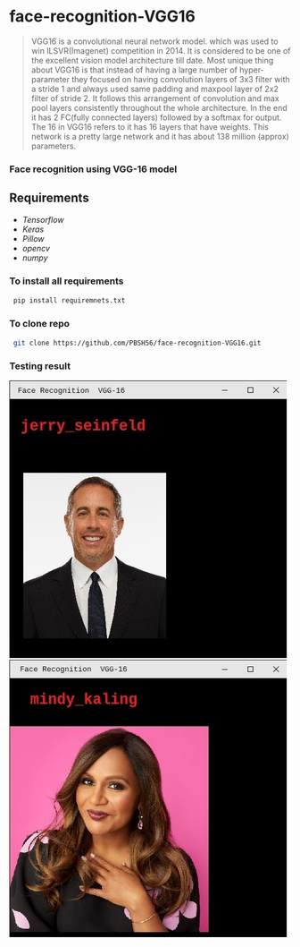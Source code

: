 # face-recognition-VGG16
> VGG16 is a convolutional neural network model. which was used to win ILSVR(Imagenet) competition in 2014. It is considered to be one of the excellent vision model architecture till date. Most unique thing about VGG16 is that instead of having a large number of hyper-parameter they focused on having convolution layers of 3x3 filter with a stride 1 and always used same padding and maxpool layer of 2x2 filter of stride 2. It follows this arrangement of convolution and max pool layers consistently throughout the whole architecture. In the end it has 2 FC(fully connected layers) followed by a softmax for output. The 16 in VGG16 refers to it has 16 layers that have weights. This network is a pretty large network and it has about 138 million (approx) parameters.
### Face recognition using VGG-16 model

 ## Requirements
 - *Tensorflow*
 - *Keras*
 - *Pillow*
 - *opencv*
 - *numpy*
### To install all requirements
```sh
 pip install requiremnets.txt
```
### To clone repo 
```sh
 git clone https://github.com/PBSH56/face-recognition-VGG16.git
```
### Testing result

![Output](jerry_seinfeld.jpg)
![Output](mindy_kaling.jpg)